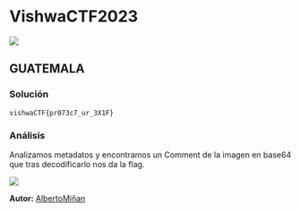 # VishwaCTF2023
    
  

  ![](https://github.com/albertominan/WriteUps/blob/9ee610cb82de3432e4316c9185fd3c584385207c/Esteganograf%C3%ADa/VishwaCTF2023/GUATEMALA/capturas/AV.gif)
  
  
## GUATEMALA

  



### Solución
    
    
    vishwaCTF{pr073c7_ur_3X1F}
  
  
### Análisis

Analizamos metadatos y encontramos un Comment de la imagen en base64 que tras decodificarlo nos da la flag. 

![](https://github.com/albertominan/WriteUps/blob/9ee610cb82de3432e4316c9185fd3c584385207c/Esteganograf%C3%ADa/VishwaCTF2023/GUATEMALA/capturas/1.png)




**Autor:** [AlbertoMiñan](https://github.com/albertominan)
